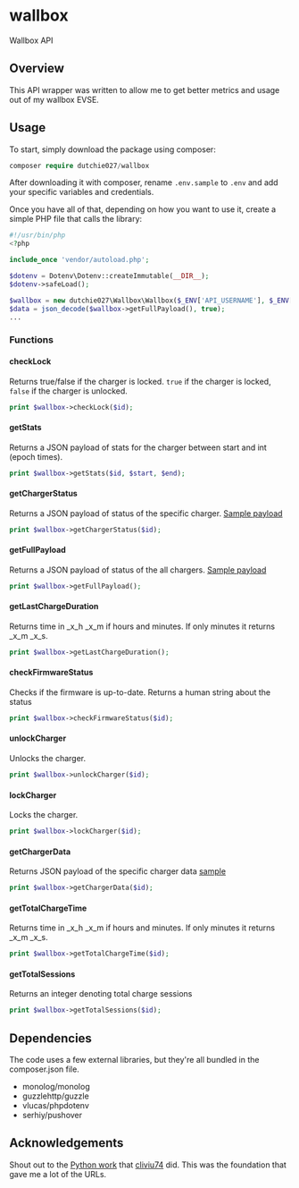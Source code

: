 # wallbox
Wallbox API

## Overview
This API wrapper was written to allow me to get better metrics and usage out of my wallbox EVSE.

## Usage
To start, simply download the package using composer:

```php
composer require dutchie027/wallbox
```

After downloading it with composer, rename `.env.sample` to `.env` and add your specific variables and credentials.

Once you have all of that, depending on how you want to use it, create a simple PHP file that calls the library:

```php
#!/usr/bin/php
<?php

include_once 'vendor/autoload.php';

$dotenv = Dotenv\Dotenv::createImmutable(__DIR__);
$dotenv->safeLoad();

$wallbox = new dutchie027\Wallbox\Wallbox($_ENV['API_USERNAME'], $_ENV['API_PASSWORD']);
$data = json_decode($wallbox->getFullPayload(), true);
...
```
### Functions

#### checkLock

Returns true/false if the charger is locked. `true` if the charger is locked, `false` if the charger is unlocked.

```php
print $wallbox->checkLock($id);
```

#### getStats

Returns a JSON payload of stats for the charger between start and int (epoch times).

```php
print $wallbox->getStats($id, $start, $end);
```

#### getChargerStatus

Returns a JSON payload of status of the specific charger. [Sample payload](snippets/getChargerStatus.txt)

```php
print $wallbox->getChargerStatus($id);
```

#### getFullPayload

Returns a JSON payload of status of the all chargers. [Sample payload](snippets/getFullPayload.txt)

```php
print $wallbox->getFullPayload();
```

#### getLastChargeDuration

Returns time in _x_h _x_m if hours and minutes. If only minutes it returns _x_m _x_s.

```php
print $wallbox->getLastChargeDuration();
```

#### checkFirmwareStatus

Checks if the firmware is up-to-date. Returns a human string about the status

```php
print $wallbox->checkFirmwareStatus($id);
```

#### unlockCharger

Unlocks the charger.

```php
print $wallbox->unlockCharger($id);
```

#### lockCharger

Locks the charger.

```php
print $wallbox->lockCharger($id);
```

#### getChargerData

Returns JSON payload of the specific charger data [sample](snippets/getChargerData.txt)

```php
print $wallbox->getChargerData($id);
```

#### getTotalChargeTime

Returns time in _x_h _x_m if hours and minutes. If only minutes it returns _x_m _x_s.

```php
print $wallbox->getTotalChargeTime($id);
```

#### getTotalSessions

Returns an integer denoting total charge sessions

```php
print $wallbox->getTotalSessions($id);
```

## Dependencies
The code uses a few external libraries, but they're all bundled in the composer.json file.

* monolog/monolog
* guzzlehttp/guzzle
* vlucas/phpdotenv
* serhiy/pushover

## Acknowledgements
Shout out to the [Python work](https://github.com/cliviu74/wallbox) that [cliviu74](https://github.com/cliviu74) did. This was the foundation that gave me a lot of the URLs.
